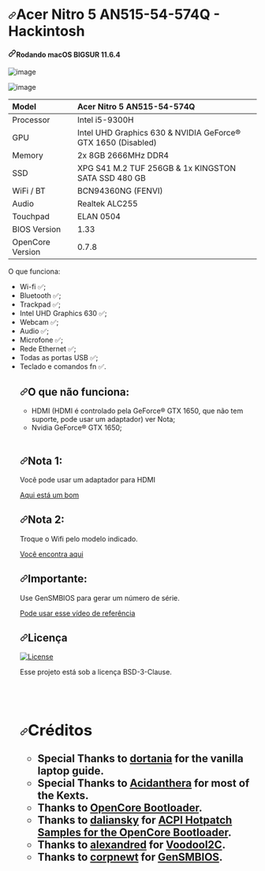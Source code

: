 

<h1 dir="auto"><a id="user-content-acer-nitro-5-an515-54-hackintosh" class="anchor" aria-hidden="true" href="#acer-nitro-5-an515-54-hackintosh"><svg class="octicon octicon-link" viewBox="0 0 16 16" version="1.1" width="16" height="16" aria-hidden="true"><path fill-rule="evenodd" d="M7.775 3.275a.75.75 0 001.06 1.06l1.25-1.25a2 2 0 112.83 2.83l-2.5 2.5a2 2 0 01-2.83 0 .75.75 0 00-1.06 1.06 3.5 3.5 0 004.95 0l2.5-2.5a3.5 3.5 0 00-4.95-4.95l-1.25 1.25zm-4.69 9.64a2 2 0 010-2.83l2.5-2.5a2 2 0 012.83 0 .75.75 0 001.06-1.06 3.5 3.5 0 00-4.95 0l-2.5 2.5a3.5 3.5 0 004.95 4.95l1.25-1.25a.75.75 0 00-1.06-1.06l-1.25 1.25a2 2 0 01-2.83 0z"></path></svg></a>Acer Nitro 5 AN515-54-574Q - Hackintosh</h1>

<h4 dir="auto"><a id="user-content-running-macos-monterey-1201" class="anchor" aria-hidden="true" href="#running-macos-monterey-1201"><svg class="octicon octicon-link" viewBox="0 0 16 16" version="1.1" width="16" height="16" aria-hidden="true"><path fill-rule="evenodd" d="M7.775 3.275a.75.75 0 001.06 1.06l1.25-1.25a2 2 0 112.83 2.83l-2.5 2.5a2 2 0 01-2.83 0 .75.75 0 00-1.06 1.06 3.5 3.5 0 004.95 0l2.5-2.5a3.5 3.5 0 00-4.95-4.95l-1.25 1.25zm-4.69 9.64a2 2 0 010-2.83l2.5-2.5a2 2 0 012.83 0 .75.75 0 001.06-1.06 3.5 3.5 0 00-4.95 0l-2.5 2.5a3.5 3.5 0 004.95 4.95l1.25-1.25a.75.75 0 00-1.06-1.06l-1.25 1.25a2 2 0 01-2.83 0z"></path></svg></a>Rodando macOS BIGSUR 11.6.4</h4>

![image](https://user-images.githubusercontent.com/100491103/155861116-acf99cd9-de80-401c-babf-6112921073de.jpg)

![image](https://user-images.githubusercontent.com/100491103/155904432-c92d2f7d-3070-4745-9672-e50a0a7b9c2e.jpg)


<table>

<tr>
<th align="left">Model</th>
<th align="left">Acer Nitro 5 AN515-54-574Q</th>
</tr>
</thead>
<tbody>
<tr>
<td align="left">Processor</td>
<td align="left">Intel i5-9300H</td>
</tr>
<tr>
<td align="left">GPU</td>
<td align="left">Intel UHD Graphics 630 &amp; NVIDIA GeForce® GTX 1650 (Disabled)</td>
</tr>
<tr>
<td align="left">Memory</td>
<td align="left">2x 8GB 2666MHz DDR4</td>
</tr>
<tr>
<td align="left">SSD</td>
<td align="left">XPG S41 M.2 TUF 256GB &amp; 1x KINGSTON SATA SSD 480 GB</td>
</tr>
<tr>
<td align="left">WiFi / BT</td>
<td align="left">BCN94360NG (FENVI)</td>
</tr>
<tr>
<td align="left">Audio</td>
<td align="left">Realtek ALC255</td>
</tr>
<tr>
<td align="left">Touchpad</td>
<td align="left">ELAN 0504</td>
</tr>
<tr>
<td align="left">BIOS Version</td>
<td align="left">1.33</td>
</tr>
<tr>
<td align="left">OpenCore Version</td>
<td align="left">0.7.8</td>
</tr>
</tbody>
</table>

</a>O que funciona:</h2>
<ul dir="auto">
<li>Wi-fi <g-emoji class="g-emoji" alias="white_check_mark" fallback-src="https://github.githubassets.com/images/icons/emoji/unicode/2705.png">✅</g-emoji>;</li>
<li>Bluetooth <g-emoji class="g-emoji" alias="white_check_mark" fallback-src="https://github.githubassets.com/images/icons/emoji/unicode/2705.png">✅</g-emoji>;</li>
<li>Trackpad <g-emoji class="g-emoji" alias="white_check_mark" fallback-src="https://github.githubassets.com/images/icons/emoji/unicode/2705.png">✅</g-emoji>;</li>
<li>Intel UHD Graphics 630 <g-emoji class="g-emoji" alias="white_check_mark" fallback-src="https://github.githubassets.com/images/icons/emoji/unicode/2705.png">✅</g-emoji>;</li>
<li>Webcam <g-emoji class="g-emoji" alias="white_check_mark" fallback-src="https://github.githubassets.com/images/icons/emoji/unicode/2705.png">✅</g-emoji>;</li>
<li>Audio <g-emoji class="g-emoji" alias="white_check_mark" fallback-src="https://github.githubassets.com/images/icons/emoji/unicode/2705.png">✅</g-emoji>;</li>
<li>Microfone <g-emoji class="g-emoji" alias="white_check_mark" fallback-src="https://github.githubassets.com/images/icons/emoji/unicode/2705.png">✅</g-emoji>;</li>
<li>Rede Ethernet <g-emoji class="g-emoji" alias="white_check_mark" fallback-src="https://github.githubassets.com/images/icons/emoji/unicode/2705.png">✅</g-emoji>;</li>
<li>Todas as portas USB <g-emoji class="g-emoji" alias="white_check_mark" fallback-src="https://github.githubassets.com/images/icons/emoji/unicode/2705.png">✅</g-emoji>;</li>
<li>Teclado e comandos fn <g-emoji class="g-emoji" alias="white_check_mark" fallback-src="https://github.githubassets.com/images/icons/emoji/unicode/2705.png">✅</g-emoji>.</li>

<h2 dir="auto"><a id="user-content-o-que-não-funciona" class="anchor" aria-hidden="true" href="#o-que-não-funciona"><svg class="octicon octicon-link" viewBox="0 0 16 16" version="1.1" width="16" height="16" aria-hidden="true"><path fill-rule="evenodd" d="M7.775 3.275a.75.75 0 001.06 1.06l1.25-1.25a2 2 0 112.83 2.83l-2.5 2.5a2 2 0 01-2.83 0 .75.75 0 00-1.06 1.06 3.5 3.5 0 004.95 0l2.5-2.5a3.5 3.5 0 00-4.95-4.95l-1.25 1.25zm-4.69 9.64a2 2 0 010-2.83l2.5-2.5a2 2 0 012.83 0 .75.75 0 001.06-1.06 3.5 3.5 0 00-4.95 0l-2.5 2.5a3.5 3.5 0 004.95 4.95l1.25-1.25a.75.75 0 00-1.06-1.06l-1.25 1.25a2 2 0 01-2.83 0z"></path></svg></a>O que não funciona:</h2>
<ul dir="auto">
<li>HDMI (HDMI é controlado pela GeForce® GTX 1650, que não tem suporte, pode usar um adaptador) ver Nota;</li>
<li>Nvidia GeForce® GTX 1650;</li>
</ul>
<br>
<h2 dir="auto"><a id="user-content-nota-1" class="anchor" aria-hidden="true" href="#nota-1"><svg class="octicon octicon-link" viewBox="0 0 16 16" version="1.1" width="16" height="16" aria-hidden="true"><path fill-rule="evenodd" d="M7.775 3.275a.75.75 0 001.06 1.06l1.25-1.25a2 2 0 112.83 2.83l-2.5 2.5a2 2 0 01-2.83 0 .75.75 0 00-1.06 1.06 3.5 3.5 0 004.95 0l2.5-2.5a3.5 3.5 0 00-4.95-4.95l-1.25 1.25zm-4.69 9.64a2 2 0 010-2.83l2.5-2.5a2 2 0 012.83 0 .75.75 0 001.06-1.06 3.5 3.5 0 00-4.95 0l-2.5 2.5a3.5 3.5 0 004.95 4.95l1.25-1.25a.75.75 0 00-1.06-1.06l-1.25 1.25a2 2 0 01-2.83 0z"></path></svg></a>Nota 1:</h2>
<p dir="auto">Você pode usar um adaptador para HDMI</p>
<p dir="auto"><a href="https://alishort.com/9EOi3" rel="nofollow">Aqui está um bom</a>
  <br>
<h2 dir="auto"><a id="user-content-nota-1" class="anchor" aria-hidden="true" href="#nota-1"><svg class="octicon octicon-link" viewBox="0 0 16 16" version="1.1" width="16" height="16" aria-hidden="true"><path fill-rule="evenodd" d="M7.775 3.275a.75.75 0 001.06 1.06l1.25-1.25a2 2 0 112.83 2.83l-2.5 2.5a2 2 0 01-2.83 0 .75.75 0 00-1.06 1.06 3.5 3.5 0 004.95 0l2.5-2.5a3.5 3.5 0 00-4.95-4.95l-1.25 1.25zm-4.69 9.64a2 2 0 010-2.83l2.5-2.5a2 2 0 012.83 0 .75.75 0 001.06-1.06 3.5 3.5 0 00-4.95 0l-2.5 2.5a3.5 3.5 0 004.95 4.95l1.25-1.25a.75.75 0 00-1.06-1.06l-1.25 1.25a2 2 0 01-2.83 0z"></path></svg></a>Nota 2:</h2>
<p dir="auto">Troque o Wifi pelo modelo indicado.</p>
<p dir="auto"><a href="https://alishort.com/lxtVf" rel="nofollow">Você encontra aqui</a>
  
  <h2 dir="auto"><a id="user-content-importante" class="anchor" aria-hidden="true" href="#importante"><svg class="octicon octicon-link" viewBox="0 0 16 16" version="1.1" width="16" height="16" aria-hidden="true"><path fill-rule="evenodd" d="M7.775 3.275a.75.75 0 001.06 1.06l1.25-1.25a2 2 0 112.83 2.83l-2.5 2.5a2 2 0 01-2.83 0 .75.75 0 00-1.06 1.06 3.5 3.5 0 004.95 0l2.5-2.5a3.5 3.5 0 00-4.95-4.95l-1.25 1.25zm-4.69 9.64a2 2 0 010-2.83l2.5-2.5a2 2 0 012.83 0 .75.75 0 001.06-1.06 3.5 3.5 0 00-4.95 0l-2.5 2.5a3.5 3.5 0 004.95 4.95l1.25-1.25a.75.75 0 00-1.06-1.06l-1.25 1.25a2 2 0 01-2.83 0z"></path></svg></a>Importante:</h2>
<p dir="auto">Use GenSMBIOS para gerar um número de série.</p>
<p dir="auto"><a href="https://www.youtube.com/watch?v=M93oJ1UBrS4" rel="nofollow">Pode usar esse vídeo de referência</a>
  
  <h2 dir="auto"><a id="user-content-licença" class="anchor" aria-hidden="true" href="#licença"><svg class="octicon octicon-link" viewBox="0 0 16 16" version="1.1" width="16" height="16" aria-hidden="true"><path fill-rule="evenodd" d="M7.775 3.275a.75.75 0 001.06 1.06l1.25-1.25a2 2 0 112.83 2.83l-2.5 2.5a2 2 0 01-2.83 0 .75.75 0 00-1.06 1.06 3.5 3.5 0 004.95 0l2.5-2.5a3.5 3.5 0 00-4.95-4.95l-1.25 1.25zm-4.69 9.64a2 2 0 010-2.83l2.5-2.5a2 2 0 012.83 0 .75.75 0 001.06-1.06 3.5 3.5 0 00-4.95 0l-2.5 2.5a3.5 3.5 0 004.95 4.95l1.25-1.25a.75.75 0 00-1.06-1.06l-1.25 1.25a2 2 0 01-2.83 0z"></path></svg></a>Licença</h2>
 <a href="https://opensource.org/licenses/BSD-3-Clause" rel="nofollow">
    <img alt="License" src="https://camo.githubusercontent.com/8ccf186e7288af6d88a1f6a930c0fcc4e7a8a9936b34e07629d815d1eab4d977/68747470733a2f2f696d672e736869656c64732e696f2f62616467652f4c6963656e73652d425344253230332d2d436c617573652d626c75652e737667" data-canonical-src="https://img.shields.io/badge/License-BSD%203--Clause-blue.svg" style="max-width: 100%;">
  </a>
<br>
<p dir="auto">Esse projeto está sob a licença BSD-3-Clause.</p>
<h2 dir="auto"><a id="user-content-créditos" class="anchor" aria-hidden="true" href="#créditos"><svg class="octicon octicon-link" viewBox="0 0 16 16" version="1.1" width="16" height="16" aria-hidden="true">

  <h2 dir="auto"><a id="user-content-créditos" class="anchor" aria-hidden="true" href="#créditos"><svg class="octicon octicon-link" viewBox="0 0 16 16" version="1.1" width="16" height="16" aria-hidden="true"><path fill-rule="evenodd" d="M7.775 3.275a.75.75 0 001.06 1.06l1.25-1.25a2 2 0 112.83 2.83l-2.5 2.5a2 2 0 01-2.83 0 .75.75 0 00-1.06 1.06 3.5 3.5 0 004.95 0l2.5-2.5a3.5 3.5 0 00-4.95-4.95l-1.25 1.25zm-4.69 9.64a2 2 0 010-2.83l2.5-2.5a2 2 0 012.83 0 .75.75 0 001.06-1.06 3.5 3.5 0 00-4.95 0l-2.5 2.5a3.5 3.5 0 004.95 4.95l1.25-1.25a.75.75 0 00-1.06-1.06l-1.25 1.25a2 2 0 01-2.83 0z"></path></svg></a>Créditos</h2>
<ul dir="auto">
<li><strong>Special Thanks</strong> to <a href="https://dortania.github.io/vanilla-laptop-guide" rel="nofollow">dortania</a> for the vanilla laptop guide.</li>
<li><strong>Special Thanks</strong> to <a href="https://github.com/acidanthera">Acidanthera</a> for most of the Kexts.</li>
<li>Thanks to <a href="https://https://github.com/acidanthera/OpenCorePkg" rel="nofollow">OpenCore Bootloader</a>.</li>
<li>Thanks to <a href="https://github.com/daliansky">daliansky</a> for <a href="https://github.com/daliansky/OC-little">ACPI Hotpatch Samples for the OpenCore Bootloader</a>.</li>
<li>Thanks to <a href="https://github.com/alexandred">alexandred</a> for <a href="https://github.com/alexandred/VoodooI2C">VoodooI2C</a>.</li>
<li>Thanks to <a href="https://github.com/corpnewt">corpnewt</a> for <a href="https://github.com/corpnewt/GenSMBIOS">GenSMBIOS</a>.</li>



  
